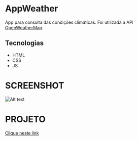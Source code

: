 # AppWeather 

App para consulta das condições climáticas.
Foi utilizada a API [OpenWeatherMap](https://openweathermap.org/).


## Tecnologias
 - HTML
 - CSS 
 - JS

# SCREENSHOT
![Alt text](https://github.com/Lourene-MCSchueler/appWeather/blob/master/screenshot/appWeather.png)

# PROJETO
[Clique neste link](https://weather-app-lmcs.netlify.app/)
